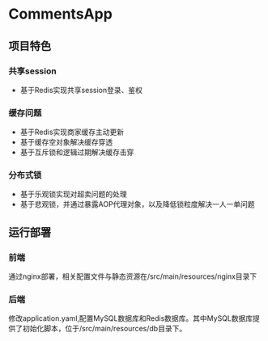 # CommentsApp

## 项目特色

### 共享session

+ 基于Redis实现共享session登录、鉴权

### 缓存问题

+ 基于Redis实现商家缓存主动更新
+ 基于缓存空对象解决缓存穿透
+ 基于互斥锁和逻辑过期解决缓存击穿

### 分布式锁

+ 基于乐观锁实现对超卖问题的处理
+ 基于悲观锁，并通过暴露AOP代理对象，以及降低锁粒度解决一人一单问题

## 运行部署

### 前端

通过nginx部署，相关配置文件与静态资源在/src/main/resources/nginx目录下

### 后端

修改application.yaml,配置MySQL数据库和Redis数据库。其中MySQL数据库提供了初始化脚本，位于/src/main/resources/db目录下。

